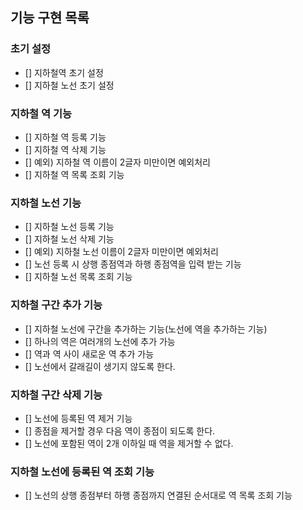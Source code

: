 ## 기능 구현 목록

### 초기 설정

- [] 지하철역 초기 설정
- [] 지하철 노선 초기 설정

### 지하철 역 기능

- [] 지하철 역 등록 기능
- [] 지하철 역 삭제 기능
- [] 예외) 지하철 역 이름이 2글자 미만이면 예외처리
- [] 지하철 역 목록 조회 기능

### 지하철 노선 기능

- [] 지하철 노선 등록 기능
- [] 지하철 노선 삭제 기능
- [] 예외) 지하철 노선 이름이 2글자 미만이면 예외처리
- [] 노선 등록 시 상행 종점역과 하행 종점역을 입력 받는 기능
- [] 지하철 노선 목록 조회 기능

### 지하철 구간 추가 기능

- [] 지하철 노선에 구간을 추가하는 기능(노선에 역을 추가하는 기능)
- [] 하나의 역은 여러개의 노선에 추가 가능
- [] 역과 역 사이 새로운 역 추가 가능
- [] 노선에서 갈래길이 생기지 않도록 한다.

### 지하철 구간 삭제 기능

- [] 노선에 등록된 역 제거 기능
- [] 종점을 제거할 경우 다음 역이 종점이 되도록 한다.
- [] 노선에 포함된 역이 2개 이하일 때 역을 제거할 수 없다.

### 지하철 노선에 등록된 역 조회 기능

- [] 노선의 상행 종점부터 하행 종점까지 연결된 순서대로 역 목록 조회 기능